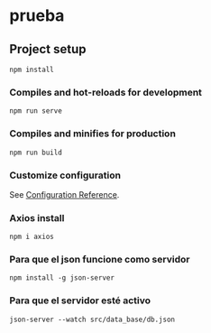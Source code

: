 # prueba

## Project setup
```
npm install
```

### Compiles and hot-reloads for development
```
npm run serve
```

### Compiles and minifies for production
```
npm run build
```

### Customize configuration
See [Configuration Reference](https://cli.vuejs.org/config/).

### Axios install
```
npm i axios
```

### Para que el json funcione como servidor
```
npm install -g json-server
```

### Para que el servidor esté activo
```
json-server --watch src/data_base/db.json
```